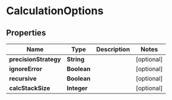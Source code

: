 
# CalculationOptions

## Properties
Name | Type | Description | Notes
------------ | ------------- | ------------- | -------------
**precisionStrategy** | **String** |  |  [optional]
**ignoreError** | **Boolean** |  |  [optional]
**recursive** | **Boolean** |  |  [optional]
**calcStackSize** | **Integer** |  |  [optional]



